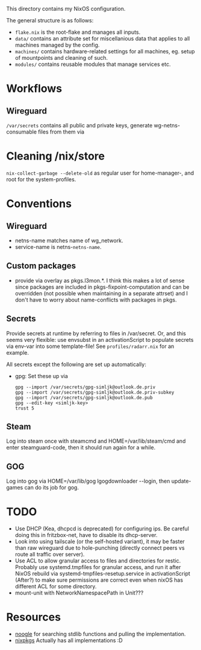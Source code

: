This directory contains my NixOS configuration.

The general structure is as follows:

* `flake.nix` is the root-flake and manages all inputs.
* `data/` contains an attribute set for miscellanious data that applies to all
  machines managed by the config.
* `machines/` contains hardware-related settings for all machines, eg. setup of
  mountpoints and cleaning of such.
* `modules/` contains reusable modules that manage services etc.

# Workflows

## Wireguard
`/var/secrets` contains all public and private keys, generate
wg-netns-consumable files from them via

# Cleaning /nix/store
`nix-collect-garbage --delete-old` as regular user for home-manager-, and root
for the system-profiles.

# Conventions

## Wireguard
* netns-name matches name of wg_network.
* service-name is netns-`netns-name`.

## Custom packages
* provide via overlay as pkgs.l3mon.*. I think this makes a lot of sense since
  packages are included in pkgs-fixpoint-computation and can be overridden (not
  possible when maintaining in a separate attrset) and I don't have to worry
  about name-conflicts with packages in pkgs.

## Secrets
Provide secrets at runtime by referring to files in /var/secret.
Or, and this seems very flexible: use envsubst in an activationScript to
populate secrets via env-var into some template-file!
See `profiles/radarr.nix` for an example.

All secrets except the following are set up automatically:
* gpg: Set these up via
  ```
  gpg --import /var/secrets/gpg-simljk@outlook.de.priv
  gpg --import /var/secrets/gpg-simljk@outlook.de.priv-subkey
  gpg --import /var/secrets/gpg-simljk@outlook.de.pub
  gpg --edit-key <simljk-key>
  trust 5
  ```

## Steam
Log into steam once with steamcmd and HOME=/var/lib/steam/cmd and enter
steamguard-code, then it should run again for a while.
## GOG
Log into gog via HOME=/var/lib/gog lgogdownloader --login, then update-games can
do its job for gog.

# TODO
* Use DHCP (Kea, dhcpcd is deprecated) for configuring ips.
  Be careful doing this in fritzbox-net, have to disable its dhcp-server.
* Look into using tailscale (or the self-hosted variant), it may be faster
  than raw wireguard due to hole-punching (directly connect peers vs route all
  traffic over server).
* Use ACL to allow granular access to files and directories for restic. Probably
  use systemd.tmpfiles for granular access, and run it after NixOS rebuild via
  systemd-tmpfiles-resetup.service in activationScript (After?) to make sure
  permissions are correct even when nixOS has different ACL for some directory.
* mount-unit with NetworkNamespacePath in Unit???

# Resources
* [noogle](https://noogle.dev/) for searching stdlib functions and pulling the
  implementation.
* [nixpkgs](https://github.com/NixOS/nixpkgs) Actually has all implementations
  :D
